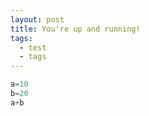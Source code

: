 ```yaml
---
layout: post
title: You're up and running!
tags:
  - test
  - tags
---
```


```python
a=10
b=20
a+b
```

